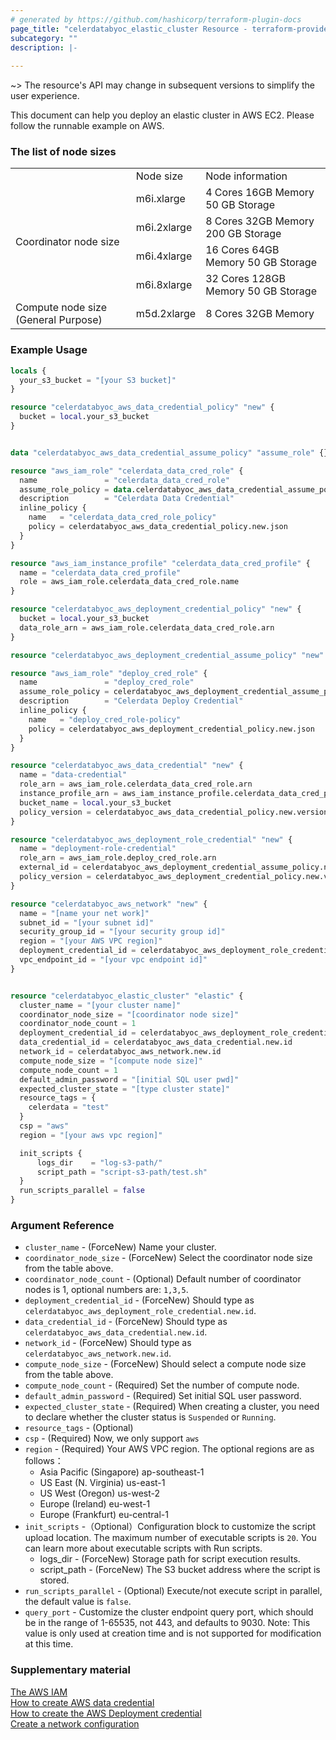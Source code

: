 ```yaml
---
# generated by https://github.com/hashicorp/terraform-plugin-docs
page_title: "celerdatabyoc_elastic_cluster Resource - terraform-provider-celerdatabyoc"
subcategory: ""
description: |-
  
---
```


~> The resource's API may change in subsequent versions to simplify the user experience.

This document can help you deploy an elastic cluster in AWS EC2. Please follow the runnable example on AWS.

### The list of node sizes
<table>
 <tbody>
  <tr>
   <td rowspan="2"></td>
   <td rowspan="2">Node size</td>
   <td rowspan="2">Node information</td>
  </tr>
  <tr height="17.55" style="height:17.55pt;">
  </tr>
  <tr>
   <td rowspan="7">Coordinator node size</td>
  </tr>
  <tr>
  </tr>
  <tr>
   <td>m6i.xlarge</td>
   <td>4 Cores 16GB Memory 50 GB Storage</td>
  </tr>
  <tr>
   <td>m6i.2xlarge</td>
   <td>8 Cores 32GB Memory 200 GB Storage</td>
  </tr>
  <tr>
   <td>m6i.4xlarge</td>
   <td>16 Cores 64GB Memory 50 GB Storage</td>
  </tr>
  <tr>
   <td>m6i.8xlarge</td>
   <td>32 Cores 128GB Memory 50 GB Storage</td>
  </tr>
  <tr>
  </tr>
  <tr>
   <td rowspan="7">Compute node size (General Purpose)</td>
   <td>m5d.2xlarge</td>
   <td>8 Cores 32GB Memory</td>
  </tr>
 </tbody>
</table>

### Example Usage

```terraform
locals {
  your_s3_bucket = "[your S3 bucket]" 
}

resource "celerdatabyoc_aws_data_credential_policy" "new" {
  bucket = local.your_s3_bucket
}


data "celerdatabyoc_aws_data_credential_assume_policy" "assume_role" {}

resource "aws_iam_role" "celerdata_data_cred_role" {
  name               = "celerdata_data_cred_role"
  assume_role_policy = data.celerdatabyoc_aws_data_credential_assume_policy.assume_role.json
  description        = "Celerdata Data Credential"
  inline_policy {
    name   = "celerdata_data_cred_role_policy"
    policy = celerdatabyoc_aws_data_credential_policy.new.json
  }
}

resource "aws_iam_instance_profile" "celerdata_data_cred_profile" {
  name = "celerdata_data_cred_profile"
  role = aws_iam_role.celerdata_data_cred_role.name
}

resource "celerdatabyoc_aws_deployment_credential_policy" "new" {
  bucket = local.your_s3_bucket
  data_role_arn = aws_iam_role.celerdata_data_cred_role.arn
}

resource "celerdatabyoc_aws_deployment_credential_assume_policy" "new" {}

resource "aws_iam_role" "deploy_cred_role" {
  name               = "deploy_cred_role"
  assume_role_policy = celerdatabyoc_aws_deployment_credential_assume_policy.new.json
  description        = "Celerdata Deploy Credential"
  inline_policy {
    name   = "deploy_cred_role-policy"
    policy = celerdatabyoc_aws_deployment_credential_policy.new.json
  }
}

resource "celerdatabyoc_aws_data_credential" "new" {
  name = "data-credential"
  role_arn = aws_iam_role.celerdata_data_cred_role.arn
  instance_profile_arn = aws_iam_instance_profile.celerdata_data_cred_profile.arn
  bucket_name = local.your_s3_bucket
  policy_version = celerdatabyoc_aws_data_credential_policy.new.version
}

resource "celerdatabyoc_aws_deployment_role_credential" "new" {
  name = "deployment-role-credential"
  role_arn = aws_iam_role.deploy_cred_role.arn
  external_id = celerdatabyoc_aws_deployment_credential_assume_policy.new.external_id
  policy_version = celerdatabyoc_aws_deployment_credential_policy.new.version
}

resource "celerdatabyoc_aws_network" "new" {
  name = "[name your net work]"
  subnet_id = "[your subnet id]"
  security_group_id = "[your security group id]"
  region = "[your AWS VPC region]"
  deployment_credential_id = celerdatabyoc_aws_deployment_role_credential.new.id
  vpc_endpoint_id = "[your vpc endpoint id]"
}


resource "celerdatabyoc_elastic_cluster" "elastic" {
  cluster_name = "[your cluster name]"
  coordinator_node_size = "[coordinator node size]"
  coordinator_node_count = 1
  deployment_credential_id = celerdatabyoc_aws_deployment_role_credential.new.id
  data_credential_id = celerdatabyoc_aws_data_credential.new.id
  network_id = celerdatabyoc_aws_network.new.id
  compute_node_size = "[compute node size]"
  compute_node_count = 1
  default_admin_password = "[initial SQL user pwd]"
  expected_cluster_state = "[type cluster state]"
  resource_tags = {
    celerdata = "test"
  }
  csp = "aws"
  region = "[your aws vpc region]"

  init_scripts {
      logs_dir    = "log-s3-path/"
      script_path = "script-s3-path/test.sh" 
  }
  run_scripts_parallel = false
}
```

### Argument Reference

 * `cluster_name` - (ForceNew) Name your cluster.
 * `coordinator_node_size` - (ForceNew) Select the coordinator node size from the table above.
 * `coordinator_node_count` - (Optional) Default number of coordinator nodes is 1, optional numbers are: `1,3,5`.
 * `deployment_credential_id` - (ForceNew) Should type as `celerdatabyoc_aws_deployment_role_credential.new.id`.
 * `data_credential_id` - (ForceNew) Should type as `celerdatabyoc_aws_data_credential.new.id`.
 * `network_id` - (ForceNew) Should type as `celerdatabyoc_aws_network.new.id`.
 * `compute_node_size` - (ForceNew) Should select a compute node size from the table above.
 * `compute_node_count` - (Required) Set the number of compute node.
 * `default_admin_password` - (Required) Set initial SQL user password.
 * `expected_cluster_state` - (Required) When creating a cluster, you need to declare whether the cluster status is `Suspended` or `Running`.
 * `resource_tags` - (Optional)
 * `csp` - (Required) Now, we only support `aws`
 * `region` - (Required) Your AWS VPC region. The optional regions are as follows：
    - Asia Pacific (Singapore) ap-southeast-1
    - US East (N. Virginia) us-east-1
    - US West (Oregon) us-west-2
    - Europe (Ireland) eu-west-1
    - Europe (Frankfurt) eu-central-1
 * `init_scripts` -（Optional）Configuration block to customize the script upload location. The maximum number of executable scripts is `20`. You can learn more about executable scripts with Run scripts.
    - logs_dir - (ForceNew) Storage path for script execution results.
    - script_path - (ForceNew) The S3 bucket address where the script is stored.
 * `run_scripts_parallel` - (Optional) Execute/not execute script in parallel, the default value is `false`.
 * `query_port` - Customize the cluster endpoint query port, which should be in the range of 1-65535, not 443, and defaults to 9030. Note: This value is only used at creation time and is not supported for modification at this time.
### Supplementary material

[The AWS IAM](https://us-east-1.console.aws.amazon.com/iamv2/home?region=us-east-1#/policies)<br />
[How to create AWS data credential](https://docs-sandbox.celerdata.com/en-us/main/cloud_settings/manage_storage_configurations)<br />
[How to create the AWS Deployment credential](https://docs-sandbox.celerdata.com/en-us/main/cloud_settings/manage_credentials)<br />
[Create a network configuration](https://docs-sandbox.celerdata.com/en-us/main/cloud_settings/manage_network_configurations)
